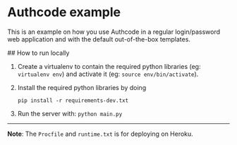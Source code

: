 
# Authcode example

This is an example on how you use Authcode in a regular login/password web application and with the default out-of-the-box templates.


## How to run locally

1. Create a virtualenv to contain the required python libraries (eg: `virtualenv env`)
   and activate it (eg: `source env/bin/activate`).

2. Install the required python libraries by doing

    `pip install -r requirements-dev.txt`

3. Run the server with: `python main.py`

--------
**Note**:  The `Procfile` and `runtime.txt` is for deploying on Heroku.


